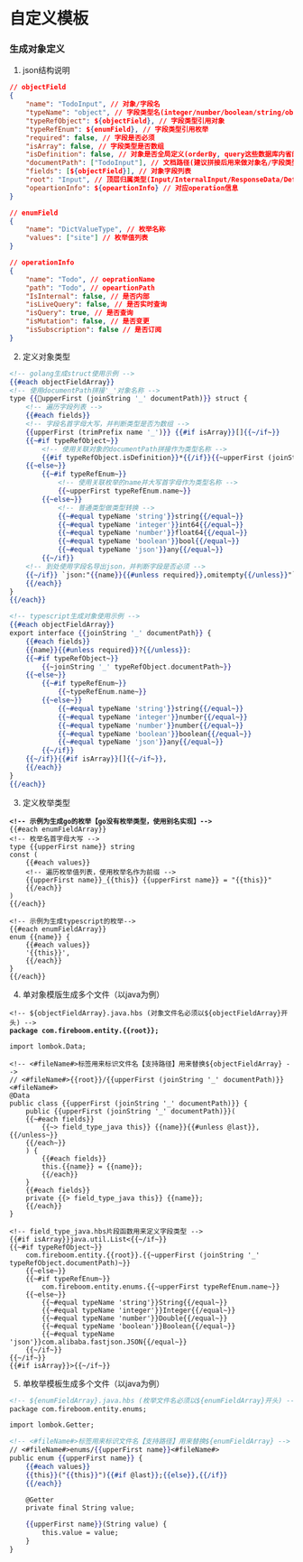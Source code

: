 # 自定义模板

### 生成对象定义

1. json结构说明

```json
// objectField
{
    "name": "TodoInput", // 对象/字段名
    "typeName": "object", // 字段类型名(integer/number/boolean/string/object/enum)
    "typeRefObject": ${objectField}, // 字段类型引用对象
    "typeRefEnum": ${enumField}, // 字段类型引用枚举
    "required": false, // 字段是否必须
    "isArray": false, // 字段类型是否数组
    "isDefinition": false, // 对象是否全局定义(orderBy, query这些数据库内省的)
    "documentPath": ["TodoInput"], // 文档路径(建议拼接后用来做对象名/字段类型名)
    "fields": [${objectField}], // 对象字段列表
    "root": "Input", // 顶层归属类型(Input/InternalInput/ResponseData/Definitions)
    "opeartionInfo": ${opeartionInfo} // 对应operation信息
}

// enumField
{
    "name": "DictValueType", // 枚举名称
    "values": ["site"] // 枚举值列表
}

// operationInfo
{
    "name": "Todo", // oeprationName
    "path": "Todo", // opeartionPath
    "IsInternal": false, // 是否内部
    "isLiveQuery": false, // 是否实时查询
    "isQuery": true, // 是否查询
    "isMutation": false, // 是否变更
    "isSubscription": false // 是否订阅
}
```

2. 定义对象类型

```handlebars
<!-- golang生成struct使用示例 -->
{{#each objectFieldArray}}
<!-- 使用documentPath拼接'_'对象名称 -->
type {{upperFirst (joinString '_' documentPath)}} struct {
    <!-- 遍历字段列表 -->
    {{#each fields}}
    <!-- 字段名首字母大写，并判断类型是否为数组 -->
    {{upperFirst (trimPrefix name '_')}} {{#if isArray}}[]{{~/if~}}
    {{~#if typeRefObject~}}
        <!-- 使用关联对象的documentPath拼接作为类型名称 -->
        {{#if typeRefObject.isDefinition}}*{{/if}}{{~upperFirst (joinString '_' typeRefObject.documentPath)~}}
    {{~else~}}
        {{~#if typeRefEnum~}}
            <!-- 使用关联枚举的name并大写首字母作为类型名称 -->
            {{~upperFirst typeRefEnum.name~}}
        {{~else~}}
            <!-- 普通类型做类型转换 -->
            {{~#equal typeName 'string'}}string{{/equal~}}
            {{~#equal typeName 'integer'}}int64{{/equal~}}
            {{~#equal typeName 'number'}}float64{{/equal~}}
            {{~#equal typeName 'boolean'}}bool{{/equal~}}
            {{~#equal typeName 'json'}}any{{/equal~}}
        {{~/if}}
    <!-- 到处使用字段名导出json，并判断字段是否必须 -->
    {{~/if}} `json:"{{name}}{{#unless required}},omitempty{{/unless}}"`
    {{/each}}
}
{{/each}}

<!-- typescript生成对象使用示例 -->
{{#each objectFieldArray}}
export interface {{joinString '_' documentPath}} {
    {{#each fields}}
    {{name}}{{#unless required}}?{{/unless}}:
    {{~#if typeRefObject~}}
        {{~joinString '_' typeRefObject.documentPath~}}
    {{~else~}}
        {{~#if typeRefEnum~}}
            {{~typeRefEnum.name~}}
        {{~else~}}
            {{~#equal typeName 'string'}}string{{/equal~}}
            {{~#equal typeName 'integer'}}number{{/equal~}}
            {{~#equal typeName 'number'}}number{{/equal~}}
            {{~#equal typeName 'boolean'}}boolean{{/equal~}}
            {{~#equal typeName 'json'}}any{{/equal~}}
        {{~/if}}
    {{~/if}}{{#if isArray}}[]{{~/if~}},
    {{/each}}
}
{{/each}}
```

3. 定义枚举类型

<pre class="language-handlebars"><code class="lang-handlebars"><strong>&#x3C;!-- 示例为生成go的枚举【go没有枚举类型，使用别名实现】-->
</strong>{{#each enumFieldArray}}
&#x3C;!-- 枚举名首字母大写 -->
type {{upperFirst name}} string
const (
    {{#each values}}
    &#x3C;!-- 遍历枚举值列表，使用枚举名作为前缀 -->
    {{upperFirst name}}_{{this}} {{upperFirst name}} = "{{this}}"
    {{/each}}
)
{{/each}}

&#x3C;!-- 示例为生成typescript的枚举-->
{{#each enumFieldArray}}
enum {{name}} {
    {{#each values}}
    '{{this}}',
    {{/each}}
}
{{/each}}
</code></pre>

4. 单对象模版生成多个文件（以java为例）

<pre class="language-handlebars"><code class="lang-handlebars">&#x3C;!-- ${objectFieldArray}.java.hbs (对象文件名必须以${objectFieldArray}开头) -->
<strong>package com.fireboom.entity.{{root}};
</strong>
import lombok.Data;

&#x3C;!-- &#x3C;#fileName#>标签用来标识文件名【支持路径】用来替换${objectFieldArray} -->
// &#x3C;#fileName#>{{root}}/{{upperFirst (joinString '_' documentPath)}}&#x3C;#fileName#>
@Data
public class {{upperFirst (joinString '_' documentPath)}} {
    public {{upperFirst (joinString '_' documentPath)}}(
    {{~#each fields}}
        {{~> field_type_java this}} {{name}}{{#unless @last}}, {{/unless~}}
    {{/each~}}
    ) {
        {{#each fields}}
        this.{{name}} = {{name}};
        {{/each}}
    }
    {{#each fields}}
    private {{> field_type_java this}} {{name}};
    {{/each}}
}

&#x3C;!-- field_type_java.hbs片段函数用来定义字段类型 -->
{{#if isArray}}java.util.List&#x3C;{{~/if~}}
{{~#if typeRefObject~}}
    com.fireboom.entity.{{root}}.{{~upperFirst (joinString '_' typeRefObject.documentPath)~}}
    {{~else~}}
    {{~#if typeRefEnum~}}
        com.fireboom.entity.enums.{{~upperFirst typeRefEnum.name~}}
    {{~else~}}
        {{~#equal typeName 'string'}}String{{/equal~}}
        {{~#equal typeName 'integer'}}Integer{{/equal~}}
        {{~#equal typeName 'number'}}Double{{/equal~}}
        {{~#equal typeName 'boolean'}}Boolean{{/equal~}}
        {{~#equal typeName 'json'}}com.alibaba.fastjson.JSON{{/equal~}}
    {{~/if~}}
{{~/if~}}
{{#if isArray}}>{{~/if~}}
</code></pre>

5. 单枚举模板生成多个文件（以java为例）

```handlebars
<!-- ${enumFieldArray}.java.hbs (枚举文件名必须以${enumFieldArray}开头) -->
package com.fireboom.entity.enums;

import lombok.Getter;

<!-- <#fileName#>标签用来标识文件名【支持路径】用来替换${enumFieldArray} -->
// <#fileName#>enums/{{upperFirst name}}<#fileName#>
public enum {{upperFirst name}} {
    {{#each values}}
    {{this}}("{{this}}"){{#if @last}};{{else}},{{/if}}
    {{/each}}

    @Getter
    private final String value;

    {{upperFirst name}}(String value) {
        this.value = value;
    }
}
```
